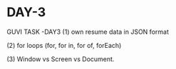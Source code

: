 # DAY-3
GUVI TASK -DAY3 
(1) own resume data in JSON format 

(2) for loops (for, for in, for of, forEach)

(3) Window vs Screen vs Document.
